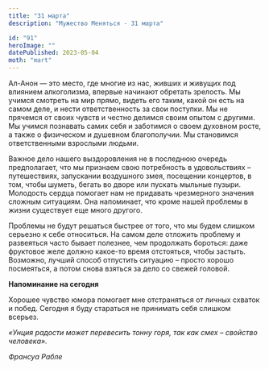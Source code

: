 ```yaml
---
title: "31 марта"
description: "Мужество Меняться - 31 марта"

id: "91"
heroImage: ""
datePublished: 2023-05-04
moth: "mart"
---
```


Ал-Анон — это место, где многие из нас, живших и живущих под влиянием
алкоголизма, впервые начинают обретать зрелость. Мы учимся смотреть на мир
прямо, видеть его таким, какой он есть на самом деле, и нести ответственность
за свои поступки. Мы не прячемся от своих чувств и честно делимся своим опытом
с другими. Мы учимся познавать самих себя и заботимся о своем духовном росте,
а также о физическом и душевном благополучии. Мы становимся ответственными
взрослыми людьми.

Важное дело нашего выздоровления не в последнюю очередь предполагает, что мы
признаем свою потребность в удовольствиях – путешествиях, запускании
воздушного змея, посещении концертов, в том, чтобы шуметь, бегать во дворе или
пускать мыльные пузыри. Молодость сердца помогает нам не придавать чрезмерного
значения сложным ситуациям. Она напоминает, что кроме нашей проблемы в жизни
существует еще много другого.

Проблемы не будут решаться быстрее от того, что мы будем слишком серьезно к
себе относиться. На самом деле отложить проблему и развеяться часто бывает
полезнее, чем продолжать бороться: даже фруктовое желе должно какое-то время
отстояться, чтобы застыть. Возможно, лучший способ отпустить ситуацию – просто
хорошо посмеяться, а потом снова взяться за дело со свежей головой.

**Напоминание на сегодня**

Хорошее чувство юмора помогает мне отстраняться от личных схваток и побед.
Сегодня я буду стараться не принимать себя слишком всерьез.

_«Унция радости может перевесить тонну горя, так как смех – свойство
человека»._

_Франсуа Рабле_
